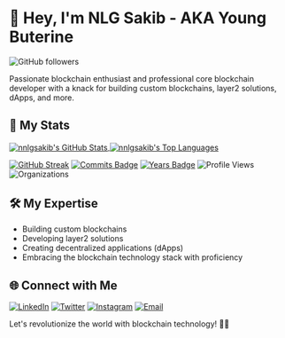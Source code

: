 # 👋 Hey, I'm NLG Sakib - AKA Young Buterine

![GitHub followers](https://img.shields.io/github/followers/nnlgsakib?logo=GitHub&style=for-the-badge)

Passionate blockchain enthusiast and professional core blockchain developer with a knack for building custom blockchains, layer2 solutions, dApps, and more.

## 🚀 My Stats

<a href="https://github.com/nnlgsakib" target="_blank">
  <img align="center" src="https://github-readme-stats.vercel.app/api?username=nnlgsakib&show_icons=true&count_private=true" alt="nnlgsakib's GitHub Stats" />
</a>
<a href="https://github.com/nnlgsakib" target="_blank">
  <img align="center" src="https://github-readme-stats.vercel.app/api/top-langs/?username=nnlgsakib&layout=compact&hide=html" alt="nnlgsakib's Top Languages" />
</a>

[![GitHub Streak](http://github-readme-streak-stats.herokuapp.com?user=nnlgsakib&theme=dark&hide_border=true)](https://git.io/streak-stats)
[![Commits Badge](https://badges.pufler.dev/commits/monthly/nnlgsakib)](https://badges.pufler.dev)
[![Years Badge](https://badges.pufler.dev/years/nnlgsakib)](https://badges.pufler.dev)
![Profile Views](https://komarev.com/ghpvc/?username=nnlgsakib)
![Organizations](https://img.shields.io/badge/Organizations-2-brightgreen)

## 🛠️ My Expertise

- Building custom blockchains
- Developing layer2 solutions
- Creating decentralized applications (dApps)
- Embracing the blockchain technology stack with proficiency

## 🌐 Connect with Me

[![LinkedIn](https://img.shields.io/badge/LinkedIn-nlg--sakib-blue?logo=linkedin&style=flat-square)](https://www.linkedin.com/in/nlg-sakib-338339279/)
[![Twitter](https://img.shields.io/badge/Twitter-nlg__sakib-blue?logo=twitter&style=flat-square)](https://twitter.com/nlg_sakib)
[![Instagram](https://img.shields.io/badge/Instagram-nlg__sakib-pink?logo=instagram&style=flat-square)](https://www.instagram.com/nlg_sakib/)
[![Email](https://img.shields.io/badge/Email-nlgarts%40outlook.com-orange?logo=Microsoft-Outlook&style=flat-square)](mailto:nlgarts@outlook.com)

Let's revolutionize the world with blockchain technology! 🔗✨
